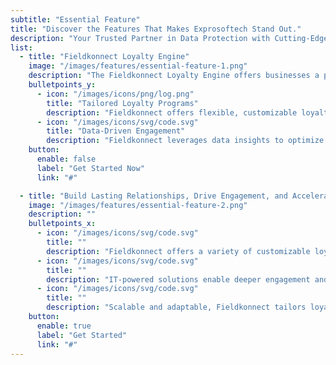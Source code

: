 ```yaml
---
subtitle: "Essential Feature"
title: "Discover the Features That Makes Exprosoftech Stand Out."
description: "Your Trusted Partner in Data Protection with Cutting-Edge Solutions for Comprehensive Data Security."
list:
  - title: "Fieldkonnect Loyalty Engine"
    image: "/images/features/essential-feature-1.png"
    description: "The Fieldkonnect Loyalty Engine offers businesses a powerful, IT-driven platform to develop and manage customized loyalty programs. It is designed to foster meaningful connections between brands and their channel partners, influencers, and customers."
    bulletpoints_y:
      - icon: "/images/icons/png/log.png"
        title: "Tailored Loyalty Programs"
        description: "Fieldkonnect offers flexible, customizable loyalty programs to suit your business needs, whether rewarding purchase volume, transaction value, or packaging returns."
      - icon: "/images/icons/svg/code.svg"
        title: "Data-Driven Engagement"
        description: "Fieldkonnect leverages data insights to optimize loyalty schemes, boosting customer retention and driving long-term growth."
    button:
      enable: false
      label: "Get Started Now"
      link: "#"

  - title: "Build Lasting Relationships, Drive Engagement, and Accelerate Growth with Customized, IT-Driven Loyalty Programs"
    image: "/images/features/essential-feature-2.png"
    description: ""
    bulletpoints_x:
      - icon: "/images/icons/svg/code.svg"
        title: ""
        description: "Fieldkonnect offers a variety of customizable loyalty schemes, including QR, invoice, quantity, value, and packaging-based programs."
      - icon: "/images/icons/svg/code.svg"
        title: ""
        description: "IT-powered solutions enable deeper engagement and stronger loyalty with partners, influencers, and customers."
      - icon: "/images/icons/svg/code.svg"
        title: ""
        description: "Scalable and adaptable, Fieldkonnect tailors loyalty programs to meet your specific business goals."
    button:
      enable: true
      label: "Get Started"
      link: "#"
---
```

